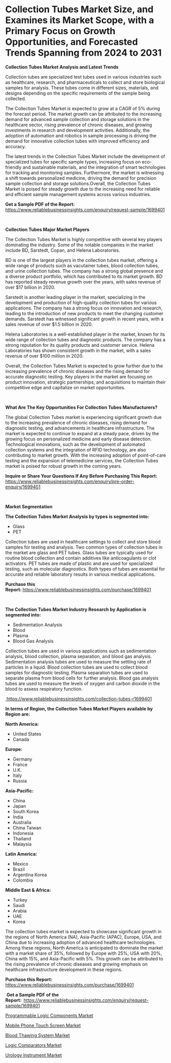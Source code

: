 <p><h1>Collection Tubes Market Size, and Examines its Market Scope, with a Primary Focus on Growth Opportunities, and Forecasted Trends Spanning from 2024 to 2031</h1></p><p><strong>Collection Tubes Market Analysis and Latest Trends</strong></p>
<p><p>Collection tubes are specialized test tubes used in various industries such as healthcare, research, and pharmaceuticals to collect and store biological samples for analysis. These tubes come in different sizes, materials, and designs depending on the specific requirements of the sample being collected.</p><p>The Collection Tubes Market is expected to grow at a CAGR of 5% during the forecast period. The market growth can be attributed to the increasing demand for advanced sample collection and storage solutions in the healthcare sector, rising prevalence of chronic diseases, and growing investments in research and development activities. Additionally, the adoption of automation and robotics in sample processing is driving the demand for innovative collection tubes with improved efficiency and accuracy.</p><p>The latest trends in the Collection Tubes Market include the development of specialized tubes for specific sample types, increasing focus on eco-friendly and sustainable materials, and the integration of smart technologies for tracking and monitoring samples. Furthermore, the market is witnessing a shift towards personalized medicine, driving the demand for precision sample collection and storage solutions.Overall, the Collection Tubes Market is poised for steady growth due to the increasing need for reliable and efficient sample management systems across various industries.</p></p>
<p><strong>Get a Sample PDF of the Report:&nbsp;</strong> <a href="https://www.reliablebusinessinsights.com/enquiry/request-sample/1699401">https://www.reliablebusinessinsights.com/enquiry/request-sample/1699401</a></p>
<p>&nbsp;</p>
<p><strong>Collection Tubes Major Market Players</strong></p>
<p><p>The Collection Tubes Market is highly competitive with several key players dominating the industry. Some of the notable companies in the market include BD, Sarstedt, Copan, and Helena Laboratories.</p><p>BD is one of the largest players in the collection tubes market, offering a wide range of products such as vacutainer tubes, blood collection tubes, and urine collection tubes. The company has a strong global presence and a diverse product portfolio, which has contributed to its market growth. BD has reported steady revenue growth over the years, with sales revenue of over $17 billion in 2020.</p><p>Sarstedt is another leading player in the market, specializing in the development and production of high-quality collection tubes for various applications. The company has a strong focus on innovation and research, leading to the introduction of new products to meet the changing customer demands. Sarstedt has witnessed significant growth in recent years, with a sales revenue of over $1.5 billion in 2020.</p><p>Helena Laboratories is a well-established player in the market, known for its wide range of collection tubes and diagnostic products. The company has a strong reputation for its quality products and customer service. Helena Laboratories has shown consistent growth in the market, with a sales revenue of over $100 million in 2020.</p><p>Overall, the Collection Tubes Market is expected to grow further due to the increasing prevalence of chronic diseases and the rising demand for accurate diagnostic testing. Key players in the market are focusing on product innovation, strategic partnerships, and acquisitions to maintain their competitive edge and capitalize on market opportunities.</p></p>
<p>&nbsp;</p>
<p><strong>What Are The Key Opportunities For Collection Tubes Manufacturers?</strong></p>
<p><p>The global Collection Tubes market is experiencing significant growth due to the increasing prevalence of chronic diseases, rising demand for diagnostic testing, and advancements in healthcare infrastructure. The market is expected to continue to expand at a steady pace, driven by the growing focus on personalized medicine and early disease detection. Technological innovations, such as the development of automated collection systems and the integration of RFID technology, are also contributing to market growth. With the increasing adoption of point-of-care testing and the expansion of telemedicine services, the Collection Tubes market is poised for robust growth in the coming years.</p></p>
<p><strong>Inquire or Share Your Questions If Any Before Purchasing This Report:</strong> <a href="https://www.reliablebusinessinsights.com/enquiry/pre-order-enquiry/1699401">https://www.reliablebusinessinsights.com/enquiry/pre-order-enquiry/1699401</a></p>
<p>&nbsp;</p>
<p><strong>Market Segmentation</strong></p>
<p><strong>The Collection Tubes Market Analysis by types is segmented into:</strong></p>
<p><ul><li>Glass</li><li>PET</li></ul></p>
<p><p>Collection tubes are used in healthcare settings to collect and store blood samples for testing and analysis. Two common types of collection tubes in the market are glass and PET tubes. Glass tubes are typically used for routine blood collection and contain additives like anticoagulants or clot activators. PET tubes are made of plastic and are used for specialized testing, such as molecular diagnostics. Both types of tubes are essential for accurate and reliable laboratory results in various medical applications.</p></p>
<p><strong>Purchase this Report:&nbsp;</strong><a href="https://www.reliablebusinessinsights.com/purchase/1699401">https://www.reliablebusinessinsights.com/purchase/1699401</a></p>
<p>&nbsp;</p>
<p><strong>The Collection Tubes Market Industry Research by Application is segmented into:</strong></p>
<p><ul><li>Sedimentation Analysis</li><li>Blood</li><li>Plasma</li><li>Blood Gas Analysis</li></ul></p>
<p><p>Collection tubes are used in various applications such as sedimentation analysis, blood collection, plasma separation, and blood gas analysis. Sedimentation analysis tubes are used to measure the settling rate of particles in a liquid. Blood collection tubes are used to collect blood samples for diagnostic testing. Plasma separation tubes are used to separate plasma from blood cells for further analysis. Blood gas analysis tubes are used to measure the levels of oxygen and carbon dioxide in the blood to assess respiratory function.</p></p>
<p><a href="https://www.reliablebusinessinsights.com/collection-tubes-r1699401">&nbsp;https://www.reliablebusinessinsights.com/collection-tubes-r1699401</a></p>
<p><strong>In terms of Region, the Collection Tubes Market Players available by Region are:</strong></p>
<p>
    <p> <strong> North America: </strong>
        <ul>
            <li>United States</li>
            <li>Canada</li>
        </ul>
        </p> 
    <p> <strong> Europe: </strong>
        <ul>
            <li>Germany</li>
            <li>France</li>
            <li>U.K.</li>
            <li>Italy</li>
            <li>Russia</li>
        </ul>
        </p> 
    <p> <strong> Asia-Pacific: </strong>
        <ul>
            <li>China</li>
            <li>Japan</li>
            <li>South Korea</li>
            <li>India</li>
            <li>Australia</li>
            <li>China Taiwan</li>
            <li>Indonesia</li>
            <li>Thailand</li>
            <li>Malaysia</li>
        </ul>
        </p> 
    <p> <strong> Latin America: </strong>
        <ul>
            <li>Mexico</li>
            <li>Brazil</li>
            <li>Argentina Korea</li>
            <li>Colombia</li>
        </ul>
        </p> 
    <p> <strong> Middle East & Africa: </strong>
        <ul>
            <li>Turkey</li>
            <li>Saudi</li>
            <li>Arabia</li>
            <li>UAE</li>
            <li>Korea</li>
        </ul>
    </p>
    </p>
<p><p>The collection tubes market is expected to showcase significant growth in the regions of North America (NA), Asia-Pacific (APAC), Europe, USA, and China due to increasing adoption of advanced healthcare technologies. Among these regions, North America is anticipated to dominate the market with a market share of 35%, followed by Europe with 25%, USA with 20%, China with 15%, and Asia-Pacific with 5%. This growth can be attributed to the rising prevalence of chronic diseases and growing emphasis on healthcare infrastructure development in these regions.</p></p>
<p><strong>Purchase this Report: </strong><a href="https://www.reliablebusinessinsights.com/purchase/1699401">https://www.reliablebusinessinsights.com/purchase/1699401</a></p>
<p>&nbsp;<strong>Get a Sample PDF of the Report:&nbsp;&nbsp;</strong><a href="https://www.reliablebusinessinsights.com/enquiry/request-sample/1699401">https://www.reliablebusinessinsights.com/enquiry/request-sample/1699401</a></p>
<p><strong></strong></p>
<p><p><a href="https://medium.com/@daleaams71/global-programmable-logic-components-market-by-product-type-by-application-by-region-and-15de5b2347eb">Programmable Logic Components Market</a></p><p><a href="https://medium.com/@kimwalker1923/mobile-phone-touch-screen-market-size-market-segmentation-market-trends-and-growth-analysis-15fd716c2ccc">Mobile Phone Touch Screen Market</a></p><p><a href="https://github.com/rslnowrouzi/Market-Research-Report-List-1/blob/main/blood-thawing-system-market.md">Blood Thawing System Market</a></p><p><a href="https://medium.com/@orinschowalter/global-logic-comparators-market-by-product-type-by-application-by-region-and-companies-industry-ca11415c96c3">Logic Comparators Market</a></p><p><a href="https://github.com/LiamKanenood/Market-Research-Report-List-1/blob/main/urology-instrument-market.md">Urology Instrument Market</a></p></p>